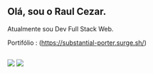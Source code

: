 ## Olá, sou o Raul Cezar.

Atualmente sou Dev Full Stack Web.

Portifólio : (https://substantial-porter.surge.sh/)



  ##

<div> 

  <a href="https://www.instagram.com/raulcezar_/" target="_blank"><img src="https://img.shields.io/badge/-Instagram-%23E4405F?style=for-the-badge&logo=instagram&logoColor=white" target="_blank"></a>
  <a href="https://www.linkedin.com/in/raul-cezar-336b94164" target="_blank"><img src="https://img.shields.io/badge/-LinkedIn-%230077B5?style=for-the-badge&logo=linkedin&logoColor=white" target="_blank"></a> 


</div>
